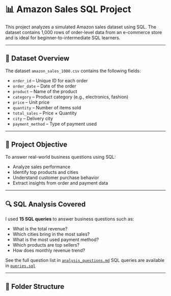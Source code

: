 # 📊 Amazon Sales SQL Project

This project analyzes a simulated Amazon sales dataset using SQL. The dataset contains 1,000 rows of order-level data from an e-commerce store and is ideal for beginner-to-intermediate SQL learners.

---

## 📁 Dataset Overview

The dataset `amazon_sales_1000.csv` contains the following fields:

- `order_id` – Unique ID for each order
- `order_date` – Date of the order
- `product` – Name of the product
- `category` – Product category (e.g., electronics, fashion)
- `price` – Unit price
- `quantity` – Number of items sold
- `total_sales` – Price × Quantity
- `city` – Delivery city
- `payment_method` – Type of payment used

---

## 🎯 Project Objective

To answer real-world business questions using SQL:

- Analyze sales performance
- Identify top products and cities
- Understand customer purchase behavior
- Extract insights from order and payment data

---

## 🔍 SQL Analysis Covered

I used **15 SQL queries** to answer business questions such as:

- What is the total revenue?
- Which cities bring in the most sales?
- What is the most used payment method?
- Which products are top sellers?
- How does monthly revenue trend?

See the full question list in [`analysis_questions.md`](./SQL_Queries/analysis_questions.md)
SQL queries are available in [`queries.sql`](./SQL_Queries/queries.sql)

---

## 📂 Folder Structure
